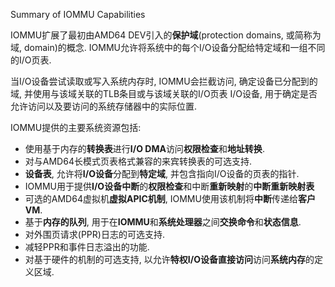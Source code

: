
Summary of IOMMU Capabilities

IOMMU扩展了最初由AMD64 DEV引入的**保护域**(protection domains, 或简称为域, domain)的概念.  IOMMU允许将系统中的每个I/O设备分配给特定域和一组不同的I/O页表.  

当I/O设备尝试读取或写入系统内存时, IOMMU会拦截访问, 确定设备已分配到的域, 并使用与该域关联的TLB条目或与该域关联的I/O页表 I/O设备, 用于确定是否允许访问以及要访问的系统存储器中的实际位置. 






IOMMU提供的主要系统资源包括: 
* 使用基于内存的**转换表**进行**I/O DMA**访问**权限检查**和**地址转换**. 
* 对与AMD64长模式页表格式兼容的来宾转换表的可选支持. 
* **设备表**, 允许将**I/O设备**分配到**特定域**, 并包含指向I/O设备的页表的指针. 
* IOMMU用于提供**I/O设备中断**的**权限检查**和中断**重新映射**的**中断重新映射表**
* 可选的AMD64虚拟机**虚拟APIC机制**, IOMMU使用该机制将**中断**传递给**客户VM**. 
* 基于**内存的队列**, 用于在**IOMMU**和**系统处理器**之间**交换命令**和**状态信息**. 
* 对外围页请求(PPR)日志的可选支持. 
* 减轻PPR和事件日志溢出的功能. 
* 对基于硬件的机制的可选支持, 以允许**特权I/O设备直接访问**访问**系统内存**的定义区域. 